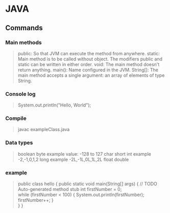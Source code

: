 # JAVA

## Commands

### Main methods
> public: So that JVM can execute the method from anywhere.
> static: Main method is to be called without object. 
The modifiers public and static can be written in either order.
> void: The main method doesn't return anything.
> main(): Name configured in the JVM.
> String[]: The main method accepts a single argument: 
          an array of elements of type String.

### Console log
> System.out.println("Hello, World");

### Compile
> javac exampleClass.java

### Data types
> boolean
> byte
> example value: -128 to 127
> char
> short
> int
> example -2,-1,0,1,2
> long
> example -2L,-1L,0L,1L,2L
> float
> double

### example
> public class hello {
>	public static void main(String[] args) {
>		// TODO Auto-generated method stub
>		int firstNumber = 0;		
>		while (firstNumber < 100) {
>			System.out.println(firstNumber);
>			firstNumber++;
>		}		
>   }
>}
